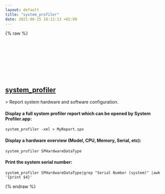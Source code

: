 ```yaml
---
layout: default
title: "system_profiler"
date: 2021-06-25 18:12:13 +02:00
---
```

{% raw %}
<h2 id="system_profiler">
  <a href="/en/osx/system_profiler.html">system_profiler</a> <a href="#system_profiler"><svg class="icon">
    <use href="/assets/images/unicode_sprite.svg#link" />
  </svg></a>
</h2>
> Report system hardware and software configuration.

#### Display a full system profiler report which can be opened by System Profiler.app:
```shell
system_profiler -xml > MyReport.spx
```
#### Display a hardware overview (Model, CPU, Memory, Serial, etc):
```shell
system_profiler SPHardwareDataType
```
#### Print the system serial number:
```shell
system_profiler SPHardwareDataType|grep "Serial Number (system)" |awk '{print $4}'
```
{% endraw %}